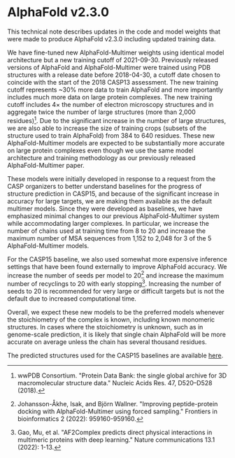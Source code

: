 # AlphaFold v2.3.0

This technical note describes updates in the code and model weights that were
made to produce AlphaFold v2.3.0 including updated training data.

We have fine-tuned new AlphaFold-Multimer weights using identical model
architecture but a new training cutoff of 2021-09-30. Previously released
versions of AlphaFold and AlphaFold-Multimer were trained using PDB structures
with a release date before 2018-04-30, a cutoff date chosen to coincide with the
start of the 2018 CASP13 assessment. The new training cutoff represents ~30%
more data to train AlphaFold and more importantly includes much more data on
large protein complexes. The new training cutoff includes 4× the number of
electron microscopy structures and in aggregate twice the number of large
structures (more than 2,000 residues)[^1]. Due to the significant increase in
the number of large structures, we are also able to increase the size of
training crops (subsets of the structure used to train AlphaFold) from 384 to
640 residues. These new AlphaFold-Multimer models are expected to be
substantially more accurate on large protein complexes even though we use the
same model architecture and training methodology as our previously released
AlphaFold-Multimer paper.

These models were initially developed in response to a request from the CASP
organizers to better understand baselines for the progress of structure
prediction in CASP15, and because of the significant increase in accuracy for
large targets, we are making them available as the default multimer models.
Since they were developed as baselines, we have emphasized minimal changes to
our previous AlphaFold-Multimer system while accommodating larger complexes.
In particular, we increase the number of chains used at training time from 8 to
20 and increase the maximum number of MSA sequences from 1,152 to 2,048 for 3 of
the 5 AlphaFold-Multimer models.

For the CASP15 baseline, we also used somewhat more expensive inference settings
that have been found externally to improve AlphaFold accuracy. We increase the
number of seeds per model to 20[^2] and increase the maximum number of
recyclings to 20 with early stopping[^3]. Increasing the number of seeds to 20
is recommended for very large or difficult targets but is not the default due to
increased computational time.

Overall, we expect these new models to be the preferred models whenever the
stoichiometry of the complex is known, including known monomeric structures. In
cases where the stoichiometry is unknown, such as in genome-scale prediction, it
is likely that single chain AlphaFold will be more accurate on average unless
the chain has several thousand residues.

The predicted structures used for the CASP15 baselines are available
[here](https://github.com/deepmind/alphafold/blob/main/docs/casp15_predictions.zip).


[^1]: wwPDB Consortium. "Protein Data Bank: the single global archive for 3D
  macromolecular structure data." Nucleic Acids Res. 47, D520–D528 (2018).

[^2]: Johansson-Åkhe, Isak, and Björn Wallner. "Improving peptide-protein
  docking with AlphaFold-Multimer using forced sampling." Frontiers in
  bioinformatics 2 (2022): 959160-959160.

[^3]: Gao, Mu, et al. "AF2Complex predicts direct physical interactions in
  multimeric proteins with deep learning." Nature communications 13.1 (2022):
  1-13.
